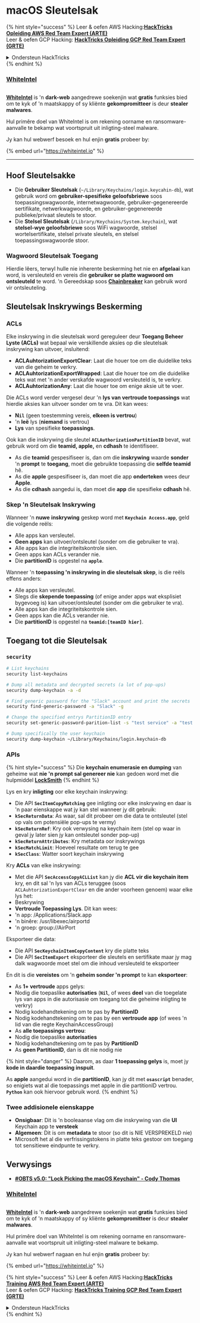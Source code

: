 # macOS Sleutelsak

{% hint style="success" %}
Leer & oefen AWS Hacking:<img src="../../.gitbook/assets/arte.png" alt="" data-size="line">[**HackTricks Opleiding AWS Red Team Expert (ARTE)**](https://training.hacktricks.xyz/courses/arte)<img src="../../.gitbook/assets/arte.png" alt="" data-size="line">\
Leer & oefen GCP Hacking: <img src="../../.gitbook/assets/grte.png" alt="" data-size="line">[**HackTricks Opleiding GCP Red Team Expert (GRTE)**<img src="../../.gitbook/assets/grte.png" alt="" data-size="line">](https://training.hacktricks.xyz/courses/grte)

<details>

<summary>Ondersteun HackTricks</summary>

* Kyk na die [**subskripsie planne**](https://github.com/sponsors/carlospolop)!
* **Sluit aan by die** 💬 [**Discord groep**](https://discord.gg/hRep4RUj7f) of die [**telegram groep**](https://t.me/peass) of **volg** ons op **Twitter** 🐦 [**@hacktricks\_live**](https://twitter.com/hacktricks\_live)**.**
* **Deel hacking truuks deur PRs in te dien na die** [**HackTricks**](https://github.com/carlospolop/hacktricks) en [**HackTricks Cloud**](https://github.com/carlospolop/hacktricks-cloud) github repos.

</details>
{% endhint %}

### [WhiteIntel](https://whiteintel.io)

<figure><img src="../../.gitbook/assets/image (1227).png" alt=""><figcaption></figcaption></figure>

[**WhiteIntel**](https://whiteintel.io) is 'n **dark-web** aangedrewe soekenjin wat **gratis** funksies bied om te kyk of 'n maatskappy of sy kliënte **gekompromitteer** is deur **stealer malwares**.

Hul primêre doel van WhiteIntel is om rekening oorname en ransomware-aanvalle te bekamp wat voortspruit uit inligting-steel malware.

Jy kan hul webwerf besoek en hul enjin **gratis** probeer by:

{% embed url="https://whiteintel.io" %}

***

## Hoof Sleutelsakke

* Die **Gebruiker Sleutelsak** (`~/Library/Keychains/login.keycahin-db`), wat gebruik word om **gebruiker-spesifieke geloofsbriewe** soos toepassingswagwoorde, internetwagwoorde, gebruiker-gegenereerde sertifikate, netwerkwagwoorde, en gebruiker-gegenereerde publieke/privaat sleutels te stoor.
* Die **Stelsel Sleutelsak** (`/Library/Keychains/System.keychain`), wat **stelsel-wye geloofsbriewe** soos WiFi wagwoorde, stelsel wortelsertifikate, stelsel private sleutels, en stelsel toepassingswagwoorde stoor.

### Wagwoord Sleutelsak Toegang

Hierdie lêers, terwyl hulle nie inherente beskerming het nie en **afgelaai** kan word, is versleuteld en vereis die **gebruiker se platte wagwoord om ontsleuteld** te word. 'n Gereedskap soos [**Chainbreaker**](https://github.com/n0fate/chainbreaker) kan gebruik word vir ontsleuteling.

## Sleutelsak Inskrywings Beskerming

### ACLs

Elke inskrywing in die sleutelsak word gereguleer deur **Toegang Beheer Lyste (ACLs)** wat bepaal wie verskillende aksies op die sleutelsak inskrywing kan uitvoer, insluitend:

* **ACLAuhtorizationExportClear**: Laat die houer toe om die duidelike teks van die geheim te verkry.
* **ACLAuhtorizationExportWrapped**: Laat die houer toe om die duidelike teks wat met 'n ander verskafde wagwoord versleuteld is, te verkry.
* **ACLAuhtorizationAny**: Laat die houer toe om enige aksie uit te voer.

Die ACLs word verder vergesel deur 'n **lys van vertroude toepassings** wat hierdie aksies kan uitvoer sonder om te vra. Dit kan wees:

* **N`il`** (geen toestemming vereis, **elkeen is vertrou**)
* 'n **leë** lys (**niemand** is vertrou)
* **Lys** van spesifieke **toepassings**.

Ook kan die inskrywing die sleutel **`ACLAuthorizationPartitionID`** bevat, wat gebruik word om die **teamid, apple,** en **cdhash** te identifiseer.

* As die **teamid** gespesifiseer is, dan om die **inskrywing** waarde **sonder** 'n **prompt** te **toegang**, moet die gebruikte toepassing die **selfde teamid** hê.
* As die **apple** gespesifiseer is, dan moet die app **onderteken** wees deur **Apple**.
* As die **cdhash** aangedui is, dan moet die **app** die spesifieke **cdhash** hê.

### Skep 'n Sleutelsak Inskrywing

Wanneer 'n **nuwe** **inskrywing** geskep word met **`Keychain Access.app`**, geld die volgende reëls:

* Alle apps kan versleutel.
* **Geen apps** kan uitvoer/ontsleutel (sonder om die gebruiker te vra).
* Alle apps kan die integriteitskontrole sien.
* Geen apps kan ACLs verander nie.
* Die **partitionID** is opgestel na **`apple`**.

Wanneer 'n **toepassing 'n inskrywing in die sleutelsak skep**, is die reëls effens anders:

* Alle apps kan versleutel.
* Slegs die **skepende toepassing** (of enige ander apps wat eksplisiet bygevoeg is) kan uitvoer/ontsleutel (sonder om die gebruiker te vra).
* Alle apps kan die integriteitskontrole sien.
* Geen apps kan die ACLs verander nie.
* Die **partitionID** is opgestel na **`teamid:[teamID hier]`**.

## Toegang tot die Sleutelsak

### `security`
```bash
# List keychains
security list-keychains

# Dump all metadata and decrypted secrets (a lot of pop-ups)
security dump-keychain -a -d

# Find generic password for the "Slack" account and print the secrets
security find-generic-password -a "Slack" -g

# Change the specified entrys PartitionID entry
security set-generic-password-parition-list -s "test service" -a "test acount" -S

# Dump specifically the user keychain
security dump-keychain ~/Library/Keychains/login.keychain-db
```
### APIs

{% hint style="success" %}
Die **keychain enumerasie en dumping** van geheime wat **nie 'n prompt sal genereer nie** kan gedoen word met die hulpmiddel [**LockSmith**](https://github.com/its-a-feature/LockSmith)
{% endhint %}

Lys en kry **inligting** oor elke keychain inskrywing:

* Die API **`SecItemCopyMatching`** gee inligting oor elke inskrywing en daar is 'n paar eienskappe wat jy kan stel wanneer jy dit gebruik:
* **`kSecReturnData`**: As waar, sal dit probeer om die data te ontsleutel (stel op vals om potensiële pop-ups te vermy)
* **`kSecReturnRef`**: Kry ook verwysing na keychain item (stel op waar in geval jy later sien jy kan ontsleutel sonder pop-up)
* **`kSecReturnAttributes`**: Kry metadata oor inskrywings
* **`kSecMatchLimit`**: Hoeveel resultate om terug te gee
* **`kSecClass`**: Watter soort keychain inskrywing

Kry **ACLs** van elke inskrywing:

* Met die API **`SecAccessCopyACLList`** kan jy die **ACL vir die keychain item** kry, en dit sal 'n lys van ACLs teruggee (soos `ACLAuhtorizationExportClear` en die ander voorheen genoem) waar elke lys het:
* Beskrywing
* **Vertroude Toepassing Lys**. Dit kan wees:
* 'n app: /Applications/Slack.app
* 'n binêre: /usr/libexec/airportd
* 'n groep: group://AirPort

Eksporteer die data:

* Die API **`SecKeychainItemCopyContent`** kry die platte teks
* Die API **`SecItemExport`** eksporteer die sleutels en sertifikate maar jy mag dalk wagwoorde moet stel om die inhoud versleuteld te eksporteer

En dit is die **vereistes** om 'n **geheim sonder 'n prompt** te kan **eksporteer**:

* As **1+ vertroude** apps gelys:
* Nodig die toepaslike **autorisaties** (**`Nil`**, of wees **deel** van die toegelate lys van apps in die autorisasie om toegang tot die geheime inligting te verkry)
* Nodig kodehandtekening om te pas by **PartitionID**
* Nodig kodehandtekening om te pas by een **vertroude app** (of wees 'n lid van die regte KeychainAccessGroup)
* As **alle toepassings vertrou**:
* Nodig die toepaslike **autorisaties**
* Nodig kodehandtekening om te pas by **PartitionID**
* As **geen PartitionID**, dan is dit nie nodig nie

{% hint style="danger" %}
Daarom, as daar **1 toepassing gelys** is, moet jy **kode in daardie toepassing inspuit**.

As **apple** aangedui word in die **partitionID**, kan jy dit met **`osascript`** benader, so enigiets wat al die toepassings met apple in die partitionID vertrou. **`Python`** kan ook hiervoor gebruik word.
{% endhint %}

### Twee addisionele eienskappe

* **Onsigbaar**: Dit is 'n booleaanse vlag om die inskrywing van die **UI** Keychain app te **versteek**
* **Algemeen**: Dit is om **metadata** te stoor (so dit is NIE VERSPREKELD nie)
* Microsoft het al die verfrissingstokens in platte teks gestoor om toegang tot sensitiewe eindpunte te verkry.

## Verwysings

* [**#OBTS v5.0: "Lock Picking the macOS Keychain" - Cody Thomas**](https://www.youtube.com/watch?v=jKE1ZW33JpY)

### [WhiteIntel](https://whiteintel.io)

<figure><img src="../../.gitbook/assets/image (1227).png" alt=""><figcaption></figcaption></figure>

[**WhiteIntel**](https://whiteintel.io) is 'n **dark-web** aangedrewe soekenjin wat **gratis** funksies bied om te kyk of 'n maatskappy of sy kliënte **gekompromitteer** is deur **stealer malwares**.

Hul primêre doel van WhiteIntel is om rekening oorname en ransomware-aanvalle wat voortspruit uit inligting-steel malware te bekamp.

Jy kan hul webwerf nagaan en hul enjin **gratis** probeer by:

{% embed url="https://whiteintel.io" %}

{% hint style="success" %}
Leer & oefen AWS Hacking:<img src="../../.gitbook/assets/arte.png" alt="" data-size="line">[**HackTricks Training AWS Red Team Expert (ARTE)**](https://training.hacktricks.xyz/courses/arte)<img src="../../.gitbook/assets/arte.png" alt="" data-size="line">\
Leer & oefen GCP Hacking: <img src="../../.gitbook/assets/grte.png" alt="" data-size="line">[**HackTricks Training GCP Red Team Expert (GRTE)**<img src="../../.gitbook/assets/grte.png" alt="" data-size="line">](https://training.hacktricks.xyz/courses/grte)

<details>

<summary>Ondersteun HackTricks</summary>

* Kyk na die [**subskripsie planne**](https://github.com/sponsors/carlospolop)!
* **Sluit aan by die** 💬 [**Discord groep**](https://discord.gg/hRep4RUj7f) of die [**telegram groep**](https://t.me/peass) of **volg** ons op **Twitter** 🐦 [**@hacktricks\_live**](https://twitter.com/hacktricks\_live)**.**
* **Deel hacking truuks deur PRs in te dien na die** [**HackTricks**](https://github.com/carlospolop/hacktricks) en [**HackTricks Cloud**](https://github.com/carlospolop/hacktricks-cloud) github repos.

</details>
{% endhint %}

